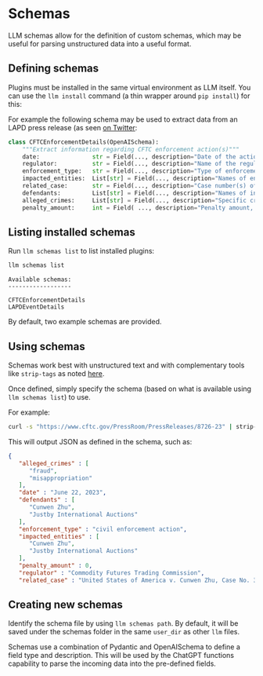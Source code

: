 # Schemas

LLM schemas allow for the definition of custom schemas, which may be useful for parsing unstructured data into a useful format.

## Defining schemas

Plugins must be installed in the same virtual environment as LLM itself. You can use the `llm install` command (a thin wrapper around `pip install`) for this:


For example the following schema may be used to extract data from an LAPD press release (as seen [on Twitter](https://twitter.com/kcimc/status/1668789461780668416):

```python
class CFTCEnforcementDetails(OpenAISchema):
    """Extract information regarding CFTC enforcement action(s)"""
    date:               str = Field(..., description="Date of the action")
    regulator:          str = Field(..., description="Name of the regulator bringing the action")
    enforcement_type:   str = Field(..., description="Type of enforcement action: warning letter, civil fines, suspension/revocation of license, civil lawsuit, criminal lawsuit")
    impacted_entities:  List[str] = Field(..., description="Names of entities impacted by the enforcement action")
    related_case:       str = Field(..., description="Case number(s) of related actions")
    defendants:         List[str] = Field(..., description="Names of individuals or entities named as defendants")
    alleged_crimes:     List[str] = Field(..., description="Specific crimes alleged")
    penalty_amount:     int = Field( ..., description="Penalty amount, if any")
```

## Listing installed schemas

Run `llm schemas list` to list installed plugins:

```bash
llm schemas list
```

```text
Available schemas:
------------------

CFTCEnforcementDetails
LAPDEventDetails
```

By default, two example schemas are provided.

## Using schemas

Schemas work best with unstructured text and with complementary tools like `strip-tags` as noted [here](https://simonwillison.net/2023/May/18/cli-tools-for-llms/).

Once defined, simply specify the schema (based on what is available using `llm schemas list`) to use. 

For example:

```bash
curl -s "https://www.cftc.gov/PressRoom/PressReleases/8726-23" | strip-tags | llm schemas use CFTCEnforcementDetails 
```

This will output JSON as defined in the schema, such as:

```json
{
   "alleged_crimes" : [
      "fraud",
      "misappropriation"
   ],
   "date" : "June 22, 2023",
   "defendants" : [
      "Cunwen Zhu",
      "Justby International Auctions"
   ],
   "enforcement_type" : "civil enforcement action",
   "impacted_entities" : [
      "Cunwen Zhu",
      "Justby International Auctions"
   ],
   "penalty_amount" : 0,
   "regulator" : "Commodity Futures Trading Commission",
   "related_case" : "United States of America v. Cunwen Zhu, Case No. 3:23-cr-66-BDJMCR"
```

## Creating new schemas

Identify the schema file by using `llm schemas path`. By default, it will be saved under the schemas folder in the same `user_dir` as other `llm` files.

Schemas use a combination of Pydantic and OpenAISchema to define a field type and description. This will be used by the ChatGPT functions capability to parse the incoming data into the pre-defined fields.